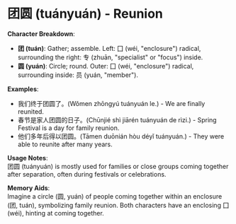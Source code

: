 # **团圆 (tuán​yuán) - Reunion**

**Character Breakdown**:  
- **团 (tuán)**: Gather; assemble. Left: 囗 (wéi, "enclosure") radical, surrounding the right: 专 (zhuān, "specialist" or "focus") inside.  
- **圆 (yuán)**: Circle; round. Outer: 囗 (wéi, "enclosure") radical, surrounding inside: 员 (yuán, "member").

**Examples**:  
- 我们终于团圆了。(Wǒmen zhōngyú tuán​yuán le.) - We are finally reunited.  
- 春节是家人团圆的日子。(Chūnjié shì jiārén tuán​yuán de rìzi.) - Spring Festival is a day for family reunion.  
- 他们多年后得以团圆。(Tāmen duōnián hòu déyǐ tuányuán.) - They were able to reunite after many years.

**Usage Notes**:  
团圆 (tuán​yuán) is mostly used for families or close groups coming together after separation, often during festivals or celebrations.

**Memory Aids**:  
Imagine a circle (圆, yuán) of people coming together within an enclosure (团, tuán), symbolizing family reunion. Both characters have an enclosing 囗 (wéi), hinting at coming together.